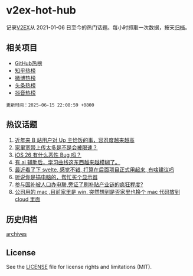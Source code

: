 # v2ex-hot-hub

 记录[V2EX](https://www.v2ex.com/)从 2021-01-06 日至今的热门话题。每小时抓取一次数据，按天[归档](archives)。
 
 ## 相关项目

- [GitHub热榜](https://github.com/lonnyzhang423/github-hot-hub)
- [知乎热榜](https://github.com/lonnyzhang423/zhihu-hot-hub)
- [微博热榜](https://github.com/lonnyzhang423/weibo-hot-hub)
- [头条热榜](https://github.com/lonnyzhang423/toutiao-hot-hub)
- [抖音热榜](https://github.com/lonnyzhang423/douyin-hot-hub)


 `更新时间：2025-06-15 22:08:59 +0800`

## 热议话题

1. [近年来 B 站用户对 Up 主恰饭的事，容忍度越来越高](https://www.v2ex.com/t/1138643)
1. [家里宽带上传太多是不是会被限速？](https://www.v2ex.com/t/1138678)
1. [iOS 26 有什么恶性 Bug 吗？](https://www.v2ex.com/t/1138653)
1. [有 ai 辅助后，学习曲线这东西越来越模糊了。](https://www.v2ex.com/t/1138632)
1. [最近看了下 svelte, 感觉不错, 打算在后面项目正式用起来, 有啥建议吗](https://www.v2ex.com/t/1138660)
1. [听说你是搞电脑的，帮忙买个显示器](https://www.v2ex.com/t/1138695)
1. [参与国补被人口办电联,旁证了刷补贴产业链的疯狂程度?](https://www.v2ex.com/t/1138674)
1. [公司用的 mac ,目前家里是 win. 突然想到是否家里也换个 mac 代码放到 cloud 里面](https://www.v2ex.com/t/1138628)

## 历史归档

[archives](archives)

## License

See the [LICENSE](LICENSE) file for license rights and limitations (MIT).

